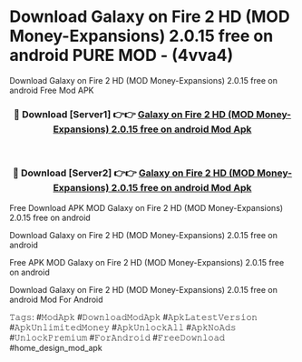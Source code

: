# Download Galaxy on Fire 2 HD (MOD Money-Expansions) 2.0.15 free on android PURE MOD - (4vva4)
Download Galaxy on Fire 2 HD (MOD Money-Expansions) 2.0.15 free on android Free Mod APK

<div align="center">
<h3>🔴 Download [Server1] 👉👉 <a href="https://apk-comot.site?title=Galaxy_on_Fire_2_HD_(MOD_Money-Expansions)_2.0.15_free_on_android">Galaxy on Fire 2 HD (MOD Money-Expansions) 2.0.15 free on android Mod Apk</a></h3><br>

<h3>🔴 Download [Server2] 👉👉 <a href="https://apk-comot.site?title=Galaxy_on_Fire_2_HD_(MOD_Money-Expansions)_2.0.15_free_on_android">Galaxy on Fire 2 HD (MOD Money-Expansions) 2.0.15 free on android Mod Apk</a></h3>
</div>


Free Download APK MOD Galaxy on Fire 2 HD (MOD Money-Expansions) 2.0.15 free on android

Download Galaxy on Fire 2 HD (MOD Money-Expansions) 2.0.15 free on android 

Free APK MOD Galaxy on Fire 2 HD (MOD Money-Expansions) 2.0.15 free on android 

Download Galaxy on Fire 2 HD (MOD Money-Expansions) 2.0.15 free on android Mod For Android

𝚃𝚊𝚐𝚜: #𝙼𝚘𝚍𝙰𝚙𝚔 #𝙳𝚘𝚠𝚗𝚕𝚘𝚊𝚍𝙼𝚘𝚍𝙰𝚙𝚔 #𝙰𝚙𝚔𝙻𝚊𝚝𝚎𝚜𝚝𝚅𝚎𝚛𝚜𝚒𝚘𝚗 #𝙰𝚙𝚔𝚄𝚗𝚕𝚒𝚖𝚒𝚝𝚎𝚍𝙼𝚘𝚗𝚎𝚢 #𝙰𝚙𝚔𝚄𝚗𝚕𝚘𝚌𝚔𝙰𝚕𝚕 #𝙰𝚙𝚔𝙽𝚘𝙰𝚍𝚜 #𝚄𝚗𝚕𝚘𝚌𝚔𝙿𝚛𝚎𝚖𝚒𝚞𝚖 #𝙵𝚘𝚛𝙰𝚗𝚍𝚛𝚘𝚒𝚍 #𝙵𝚛𝚎𝚎𝙳𝚘𝚠𝚗𝚕𝚘𝚊𝚍 #home_design_mod_apk